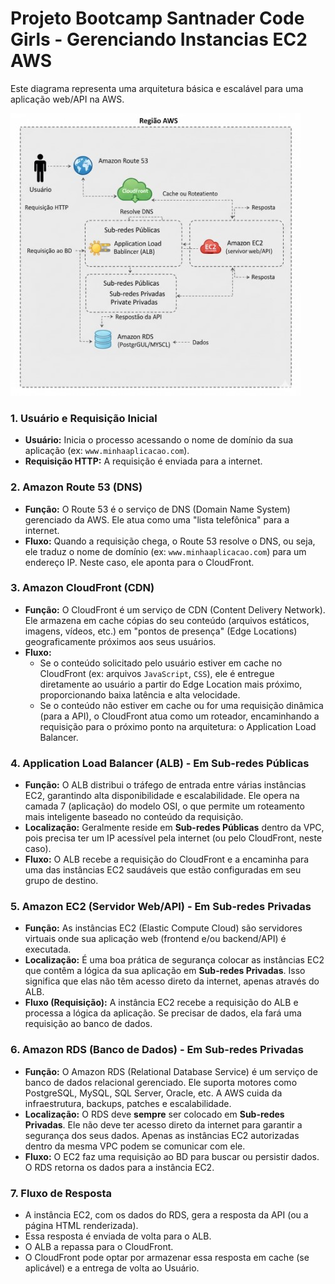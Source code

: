 # Projeto Bootcamp Santnader Code Girls - Gerenciando Instancias EC2 AWS

Este diagrama representa uma arquitetura básica e escalável para uma aplicação web/API na AWS.

![Arquitetura do Projeto AWS](./projetoAws.jpg)

### 1. Usuário e Requisição Inicial

* **Usuário:** Inicia o processo acessando o nome de domínio da sua aplicação (ex: `www.minhaaplicacao.com`).
* **Requisição HTTP:** A requisição é enviada para a internet.

### 2. Amazon Route 53 (DNS)

* **Função:** O Route 53 é o serviço de DNS (Domain Name System) gerenciado da AWS. Ele atua como uma "lista telefônica" para a internet.
* **Fluxo:** Quando a requisição chega, o Route 53 resolve o DNS, ou seja, ele traduz o nome de domínio (ex: `www.minhaaplicacao.com`) para um endereço IP. Neste caso, ele aponta para o CloudFront.

### 3. Amazon CloudFront (CDN)

* **Função:** O CloudFront é um serviço de CDN (Content Delivery Network). Ele armazena em cache cópias do seu conteúdo (arquivos estáticos, imagens, vídeos, etc.) em "pontos de presença" (Edge Locations) geograficamente próximos aos seus usuários.
* **Fluxo:**
    * Se o conteúdo solicitado pelo usuário estiver em cache no CloudFront (ex: arquivos `JavaScript`, `CSS`), ele é entregue diretamente ao usuário a partir do Edge Location mais próximo, proporcionando baixa latência e alta velocidade.
    * Se o conteúdo não estiver em cache ou for uma requisição dinâmica (para a API), o CloudFront atua como um roteador, encaminhando a requisição para o próximo ponto na arquitetura: o Application Load Balancer.

### 4. Application Load Balancer (ALB) - Em Sub-redes Públicas

* **Função:** O ALB distribui o tráfego de entrada entre várias instâncias EC2, garantindo alta disponibilidade e escalabilidade. Ele opera na camada 7 (aplicação) do modelo OSI, o que permite um roteamento mais inteligente baseado no conteúdo da requisição.
* **Localização:** Geralmente reside em **Sub-redes Públicas** dentro da VPC, pois precisa ter um IP acessível pela internet (ou pelo CloudFront, neste caso).
* **Fluxo:** O ALB recebe a requisição do CloudFront e a encaminha para uma das instâncias EC2 saudáveis que estão configuradas em seu grupo de destino.

### 5. Amazon EC2 (Servidor Web/API) - Em Sub-redes Privadas

* **Função:** As instâncias EC2 (Elastic Compute Cloud) são servidores virtuais onde sua aplicação web (frontend e/ou backend/API) é executada.
* **Localização:** É uma boa prática de segurança colocar as instâncias EC2 que contêm a lógica da sua aplicação em **Sub-redes Privadas**. Isso significa que elas não têm acesso direto da internet, apenas através do ALB.
* **Fluxo (Requisição):** A instância EC2 recebe a requisição do ALB e processa a lógica da aplicação. Se precisar de dados, ela fará uma requisição ao banco de dados.

### 6. Amazon RDS (Banco de Dados) - Em Sub-redes Privadas

* **Função:** O Amazon RDS (Relational Database Service) é um serviço de banco de dados relacional gerenciado. Ele suporta motores como PostgreSQL, MySQL, SQL Server, Oracle, etc. A AWS cuida da infraestrutura, backups, patches e escalabilidade.
* **Localização:** O RDS deve **sempre** ser colocado em **Sub-redes Privadas**. Ele não deve ter acesso direto da internet para garantir a segurança dos seus dados. Apenas as instâncias EC2 autorizadas dentro da mesma VPC podem se comunicar com ele.
* **Fluxo:** O EC2 faz uma requisição ao BD para buscar ou persistir dados. O RDS retorna os dados para a instância EC2.

### 7. Fluxo de Resposta

* A instância EC2, com os dados do RDS, gera a resposta da API (ou a página HTML renderizada).
* Essa resposta é enviada de volta para o ALB.
* O ALB a repassa para o CloudFront.
* O CloudFront pode optar por armazenar essa resposta em cache (se aplicável) e a entrega de volta ao Usuário.
